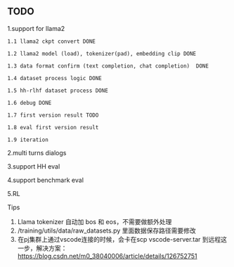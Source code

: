 ## TODO

1.support for llama2

    1.1 llama2 ckpt convert	DONE

    1.2 llama2 model (load), tokenizer(pad), embedding clip	DONE

    1.3 data format confirm (text completion, chat completion)  DONE

    1.4 dataset process logic DONE

    1.5 hh-rlhf dataset process DONE

    1.6 debug DONE

    1.7 first version result TODO

    1.8 eval first version result

    1.9 iteration

2.multi turns dialogs

3.support HH eval

4.support benchmark eval

5.RL

Tips

1. Llama tokenizer  自动加 bos 和 eos，不需要做额外处理
2. /training/utils/data/raw_datasets.py  里面数据保存路径需要修改
3. 在pj集群上通过vscode连接的时候，会卡在scp  vscode-server.tar 到远程这一步，解决方案：https://blog.csdn.net/m0_38040006/article/details/126752751
